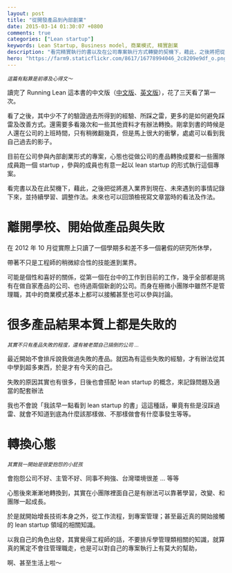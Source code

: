 ```yaml
---
layout: post
title: "從開發產品到內部創業"
date: 2015-03-14 01:30:07 +0800
comments: true
categories: ["Lean startup"] 
keywords: Lean Startup, Business model, 商業模式, 精實創業
description: "看完精實執行的書以及在公司專案執行方式轉變的契機下，藉此，之後將把從進入業界到現在、未來遇到的事情記錄下來，並持續學習、調整作法。未來也可以回頭檢視寫文章當時的看法及作法。"
hero: "https://farm9.staticflickr.com/8617/16778994046_2c8209e9df_o.png"
---
```


<small><i>這篇有點算是前導及心得文～</i></small>

讀完了 Running Lean 這本書的中文版（[中文版](http://www.tenlong.com.tw/items/9862767189?item_id=572857)、[英文版](http://www.amazon.com/Running-Lean-Iterate-Plan-Works/dp/1449305172/)），花了三天看了第一次。

看了之後，其中少不了的驗證過去所得到的經驗、所踩之雷，更多的是如何避免踩雷及改善方式。還需要多看幾次和一些其他資料才有辦法轉換。剛拿到書的時候是人還在公司的上班時間，只有稍微翻幾頁，但是馬上很大的衝擊，處處可以看到我自己過去的影子。

<!-- more -->

目前在公司參與內部創業形式的專案，心態也從做公司的產品轉換成要和一些團隊成員跑一個 startup ，參與的成員也有意一起以 lean startup 的形式執行這個專案。

看完書以及在此契機下，藉此，之後把從將進入業界到現在、未來遇到的事情記錄下來，並持續學習、調整作法。未來也可以回頭檢視寫文章當時的看法及作法。

# 離開學校、開始做產品與失敗

在 2012 年 10 月從實際上只讀了一個學期多和差不多一個暑假的研究所休學，

帶著不只是工程師的稍微綜合性的技能進到業界。

可能是個性和喜好的關係，從第一個在台中的工作到目前的工作，幾乎全部都是挑有在做自家產品的公司、也待過兩個新創的公司。而身在極微小團隊中雖然不是管理職，其中的商業模式基本上都可以接觸甚至也可以參與討論。

# 很多產品結果本質上都是失敗的

<small><i>其實不只有產品失敗的程度，還有被老闆自己搞倒的公司 ... </i></small>

最近開始不會排斥說我做過失敗的產品。就因為有這些失敗的經驗，才有辦法從其中學到超多東西，於是才有今天的自己。

失敗的原因其實也有很多，日後也會搭配 lean startup 的概念，來記錄問題及適當的配套辦法

我也不會說「我該早一點看到 lean startup 的書」這這種話，畢竟有些是沒踩過雷、就會不知道到底為什麼該那樣做、不那樣做會有什麼事發生等等。

# 轉換心態

<small><i>其實我一開始是很愛抱怨的小屁孩</i></small>

會抱怨公司不好、主管不好、同事不夠強、台灣環境很差 ... 等等

心態後來漸漸地轉換到，其實在小團隊裡面自己是有辦法可以靠著學習，改變、和團隊一起成長。

於是就開始增長技術本身之外，從工作流程，到專案管理；甚至最近真的開始接觸的 lean startup 領域的相關知識。

以我自己的角色出發，其實覺得工程師的話，不要排斥學管理類相關的知識，就算真的篤定不會往管理職走，也是可以對自己的專案執行上有莫大的幫助，

啊、甚至生活上啦～